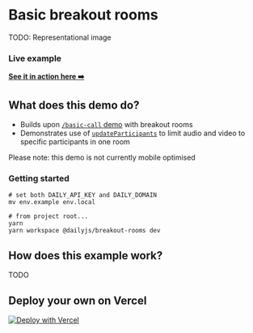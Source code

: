 # Basic breakout rooms

TODO: Representational image

### Live example

**[See it in action here ➡️](https://dailyjs-text-chat.vercel.app)**

## What does this demo do?

- Builds upon [`/basic-call` demo](../basic-call) with breakout rooms
- Demonstrates use of [`updateParticipants`](https://docs.daily.co/reference#%EF%B8%8F-updateparticipant) to limit audio and video to specific participants in one room

Please note: this demo is not currently mobile optimised

### Getting started

```
# set both DAILY_API_KEY and DAILY_DOMAIN
mv env.example env.local

# from project root...
yarn
yarn workspace @dailyjs/breakout-rooms dev
```

## How does this example work?

TODO

## Deploy your own on Vercel

[![Deploy with Vercel](https://vercel.com/button)](https://vercel.com/new/daily-co/clone-flow?repository-url=https%3A%2F%2Fgithub.com%2Fdaily-demos%2Fexamples.git&env=DAILY_DOMAIN%2CDAILY_API_KEY&envDescription=Your%20Daily%20domain%20and%20API%20key%20can%20be%20found%20on%20your%20account%20dashboard&envLink=https%3A%2F%2Fdashboard.daily.co&project-name=daily-examples&repo-name=daily-examples)



